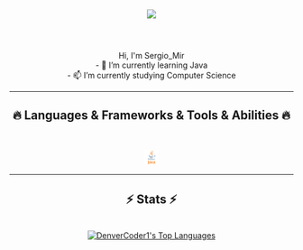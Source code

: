 <h1 align="center">
  <a href="https://git.io/typing-svg">
    <img src="https://readme-typing-svg.herokuapp.com/?lines=Hello,+There!+👋;This+is+Sergio+Mir....;Nice+to+meet+you!&center=true&size=30">
  </a>
</h1>

</h5>
<br>
<p align="center">
  Hi, I'm Sergio_Mir
  <br>
  - 🌱 I’m currently learning Java
  <br>
  - 📫 I’m currently studying Computer Science
  <br>
</p>

<hr>
<h2 align="center">🔥 Languages & Frameworks & Tools & Abilities 🔥</h2>
<br>
<p align="center">
 <img alt="Java" width="26px" src="https://raw.githubusercontent.com/github/explore/80688e429a7d4ef2fca1e82350fe8e3517d3494d/topics/java/java.png" />
</p>
<hr>

<h2 align="center">⚡ Stats ⚡</h2>
  </div>
  <br>
  <div align=center>
    <a href="https://github.com/SergioMir018/github-readme-stats"><img alt="DenverCoder1's Top Languages" src="https://github-readme-stats.vercel.app/api/top-langs/?username=drewdev02&langs_count=8&layout=compact&theme=react&hide_border=true&bg_color=1F222E&title_color=F85D7F&icon_color=F8D866&hide=Jupyter%20Notebook" height="192px"/></a>
    </a>

<!--
**SergioMir018/SergioMir018** is a ✨ _special_ ✨ repository because its `README.md` (this file) appears on your GitHub profile.

Here are some ideas to get you started:

- 🔭 I’m currently working on ...
- 🌱 I’m currently learning ...
- 👯 I’m looking to collaborate on ...
- 🤔 I’m looking for help with ...
- 💬 Ask me about ...
- 📫 How to reach me: ...
- 😄 Pronouns: ...
- ⚡ Fun fact: ...


Notes: If you want use this readme, firstly star it please. If you can't align your repositories like this, please change your repository desription to shorter than now. Maybe 4 or 5 word will be good.

![Metrics](https://metrics.lecoq.io/zumrudu-anka?template=classic&base.header=0&base.activity=0&base.community=0&base.repositories=0&base.metadata=0&achievements=1&achievements.threshold=C&achievements.secrets=true&achievements.limit=0&config.timezone=Europe%2FIstanbul)

-->

